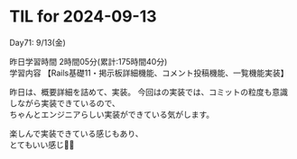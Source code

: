 # TIL for 2024-09-13

Day71: 9/13(金)  
  
昨日学習時間 2時間05分(累計:175時間40分)  
学習内容 【Rails基礎11・掲示板詳細機能、コメント投稿機能、一覧機能実装】  

昨日は、概要詳細を詰めて、実装。
今回はの実装では、コミットの粒度も意識しながら実装できているので、  
ちゃんとエンジニアらしい実装ができている気がします。  

楽しんで実装できている感じもあり、  
とてもいい感じ🙆‍♂️
